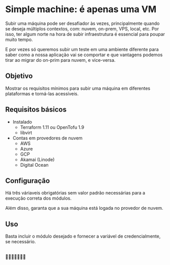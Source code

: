 # Simple machine: é apenas uma VM

Subir uma máquina pode ser desafiador às vezes, principalmente quando se deseja múltiplos contextos, com: nuvem, on-prem, VPS, local, etc. Por isso, ter algum norte na hora de subir infraestrutura é essencial para poupar muito tempo. 

E por vezes só queremos subir um teste em uma ambiente diferente para saber como a nossa aplicação vai se comportar e que vantagens podemos tirar ao migrar do on-prim para nuvem, e vice-versa.

## Objetivo

Mostrar os requisitos mínimos para subir uma máquina em diferentes plataformas e torná-las acessíveis.

## Requisitos básicos

- Instalado
    - Terraform 1.11 ou OpenTofu 1.9
    - libvirt
- Contas em provedores de nuvem
    - AWS
    - Azure
    - GCP
    - Akamai (Linode)
    - Digital Ocean

## Configuração

Há três váriaveis obrigatórias sem valor padrão necessárias para a execução correta dos módulos.

Além disso, garanta que a sua máquina está logada no provedor de nuvem.

## Uso

Basta incluir o módulo desejado e fornecer a variável de credencialmente, se necessário.

\
📍👦🏻😢👩🏼🙈
